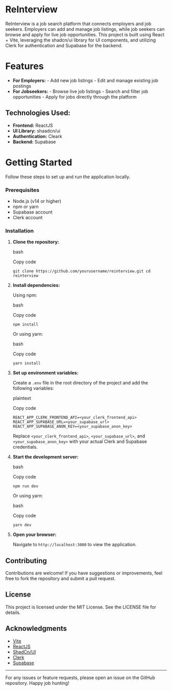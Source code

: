 # ReInterview

ReInterview is a job search platform that connects employers and job seekers. Employers can add and manage job listings, while job seekers can browse and apply for live job opportunities. This project is built using React + Vite, leveraging the shadcn/ui library for UI components, and utilizing Clerk for authentication and Supabase for the backend.

# Features

- **For Employers:** - Add new job listings - Edit and manage existing job postings
- **For Jobseekers:** - Browse live job listings - Search and filter job opportunities - Apply for jobs directly through the platform

## Technologies Used:

- **Frontend:** ReactJS
- **UI Library:** shaadcn/ui
- **Authentication:** Cleark
- **Backend:** Supabase

# Getting Started

Follow these steps to set up and run the application locally.

### Prerequisites

- Node.js (v14 or higher)
- npm or yarn
- Supabase account
- Clerk account

### Installation

1.  **Clone the repository:**

    bash

    Copy code

    `git clone https://github.com/yourusername/reinterview.git
cd reinterview`

2.  **Install dependencies:**

    Using npm:

    bash

    Copy code

    `npm install`

    Or using yarn:

    bash

    Copy code

    `yarn install`

3.  **Set up environment variables:**

    Create a `.env` file in the root directory of the project and add the following variables:

    plaintext

    Copy code

    `REACT_APP_CLERK_FRONTEND_API=<your_clerk_frontend_api>
REACT_APP_SUPABASE_URL=<your_supabase_url>
REACT_APP_SUPABASE_ANON_KEY=<your_supabase_anon_key>`

    Replace `<your_clerk_frontend_api>`, `<your_supabase_url>`, and `<your_supabase_anon_key>` with your actual Clerk and Supabase credentials.

4.  **Start the development server:**

    bash

    Copy code

    `npm run dev`

    Or using yarn:

    bash

    Copy code

    `yarn dev`

5.  **Open your browser:**

    Navigate to `http://localhost:3000` to view the application.

## Contributing

Contributions are welcome! If you have suggestions or improvements, feel free to fork the repository and submit a pull request.

## License

This project is licensed under the MIT License. See the LICENSE file for details.

## Acknowledgments

- [Vite](https://vite.dev/)
- [ReactJS](https://react.dev/)
- [ShadCn/UI](https://ui.shadcn.com/)
- [Clerk](https://clerk.com/)
- [Supabase](https://supabase.com/)

---

For any issues or feature requests, please open an issue on the GitHub repository. Happy job hunting!

